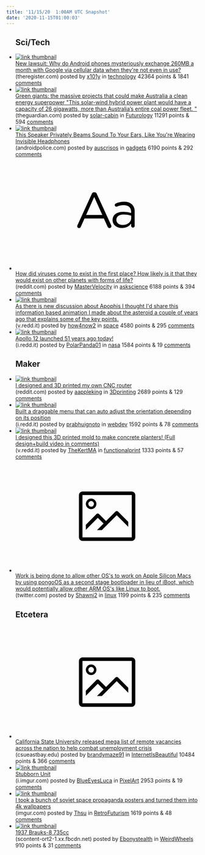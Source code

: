 ```yaml
---
title: '11/15/20  1:00AM UTC Snapshot'
date: '2020-11-15T01:00:03'
---
```

<ul>
<h2>Sci/Tech</h2>

<li><a href='https://www.theregister.com/2020/11/14/google_android_data_allowance/'><img src='https://b.thumbs.redditmedia.com/-8A4b7znqPiWA22sGBETWl_XlJlurFlTgyokS9dyLpk.jpg' alt='link thumbnail'></a><div><div class='linkTitle'><a href='https://www.theregister.com/2020/11/14/google_android_data_allowance/'>New lawsuit: Why do Android phones mysteriously exchange 260MB a month with Google via cellular data when they're not even in use?</a></div>(theregister.com) posted by <a href='https://www.reddit.com/user/x101y'>x101y</a> in <a href='https://www.reddit.com/r/technology'>technology</a> 42364 points & 1841 <a href='https://www.reddit.com/r/technology/comments/ju4noe/new_lawsuit_why_do_android_phones_mysteriously/'>comments</a></div></li>

<li><a href='https://www.theguardian.com/environment/2020/nov/14/green-giants-the-massive-projects-that-could-make-australia-a-clean-energy-superpower'><img src='https://b.thumbs.redditmedia.com/ZfzdDQsU8uEmjYx0f3HmOyfuFXdJSGyU8EtbXSY1Y3c.jpg' alt='link thumbnail'></a><div><div class='linkTitle'><a href='https://www.theguardian.com/environment/2020/nov/14/green-giants-the-massive-projects-that-could-make-australia-a-clean-energy-superpower'>Green giants: the massive projects that could make Australia a clean energy superpower "This solar-wind hybrid power plant would have a capacity of 26 gigawatts, more than Australia’s entire coal power fleet. "</a></div>(theguardian.com) posted by <a href='https://www.reddit.com/user/solar-cabin'>solar-cabin</a> in <a href='https://www.reddit.com/r/Futurology'>Futurology</a> 11291 points & 594 <a href='https://www.reddit.com/r/Futurology/comments/jtztnn/green_giants_the_massive_projects_that_could_make/'>comments</a></div></li>

<li><a href='https://www.androidpolice.com/2020/11/13/this-speaker-privately-beams-sound-to-your-ears-like-youre-wearing-invisible-headphones/'><img src='https://b.thumbs.redditmedia.com/EZzWVYXSSBOgn27RXRLct0qGlQLcOcR2ZG90p9DaXPY.jpg' alt='link thumbnail'></a><div><div class='linkTitle'><a href='https://www.androidpolice.com/2020/11/13/this-speaker-privately-beams-sound-to-your-ears-like-youre-wearing-invisible-headphones/'>This Speaker Privately Beams Sound To Your Ears, Like You're Wearing Invisible Headphones</a></div>(androidpolice.com) posted by <a href='https://www.reddit.com/user/auscrisos'>auscrisos</a> in <a href='https://www.reddit.com/r/gadgets'>gadgets</a> 6190 points & 292 <a href='https://www.reddit.com/r/gadgets/comments/jttkc4/this_speaker_privately_beams_sound_to_your_ears/'>comments</a></div></li>

<li><a href='https://www.reddit.com/r/askscience/comments/ju1erf/how_did_viruses_come_to_exist_in_the_first_place/'><svg version='1.1' viewBox='-34 -12 104 64' preserveAspectRatio='xMidYMid slice' xmlns='http://www.w3.org/2000/svg' xmlns:xlink='http://www.w3.org/1999/xlink'>
    <title>text link thumbnail</title>
    <path d='M12.19,8.84a1.45,1.45,0,0,0-1.4-1h-.12a1.46,1.46,0,0,0-1.42,1L1.14,26.56a1.29,1.29,0,0,0-.14.59,1,1,0,0,0,1,1,1.12,1.12,0,0,0,1.08-.77l2.08-4.65h11l2.08,4.59a1.24,1.24,0,0,0,1.12.83,1.08,1.08,0,0,0,1.08-1.08,1.64,1.64,0,0,0-.14-.57ZM6.08,20.71l4.59-10.22,4.6,10.22Z'>
    </path>
    <path d='M32.24,14.78A6.35,6.35,0,0,0,27.6,13.2a11.36,11.36,0,0,0-4.7,1,1,1,0,0,0-.58.89,1,1,0,0,0,.94.92,1.23,1.23,0,0,0,.39-.08,8.87,8.87,0,0,1,3.72-.81c2.7,0,4.28,1.33,4.28,3.92v.5a15.29,15.29,0,0,0-4.42-.61c-3.64,0-6.14,1.61-6.14,4.64v.05c0,2.95,2.7,4.48,5.37,4.48a6.29,6.29,0,0,0,5.19-2.48V26.9a1,1,0,0,0,1,1,1,1,0,0,0,1-1.06V19A5.71,5.71,0,0,0,32.24,14.78Zm-.56,7.7c0,2.28-2.17,3.89-4.81,3.89-1.94,0-3.61-1.06-3.61-2.86v-.06c0-1.8,1.5-3,4.2-3a15.2,15.2,0,0,1,4.22.61Z'>
    </path>
    </svg></a><div><div class='linkTitle'><a href='https://www.reddit.com/r/askscience/comments/ju1erf/how_did_viruses_come_to_exist_in_the_first_place/'>How did viruses come to exist in the first place? How likely is it that they would exist on other planets with forms of life?</a></div>(reddit.com) posted by <a href='https://www.reddit.com/user/MasterVelocity'>MasterVelocity</a> in <a href='https://www.reddit.com/r/askscience'>askscience</a> 6188 points & 394 <a href='https://www.reddit.com/r/askscience/comments/ju1erf/how_did_viruses_come_to_exist_in_the_first_place/'>comments</a></div></li>

<li><a href='https://v.redd.it/4ax4rs66u6z51'><img src='https://b.thumbs.redditmedia.com/ZnqS_MpFJKaiJmIJZMDBrYZ3LMRkk4CgO9dxN_L8V_Y.jpg' alt='link thumbnail'></a><div><div class='linkTitle'><a href='https://v.redd.it/4ax4rs66u6z51'>As there is new discussion about Apophis I thought I'd share this information based animation I made about the asteroid a couple of years ago that explains some of the key points.</a></div>(v.redd.it) posted by <a href='https://www.reddit.com/user/how4now2'>how4now2</a> in <a href='https://www.reddit.com/r/space'>space</a> 4580 points & 295 <a href='https://www.reddit.com/r/space/comments/ju0dtl/as_there_is_new_discussion_about_apophis_i/'>comments</a></div></li>

<li><a href='https://i.redd.it/3r5wuc57w6z51.jpg'><img src='https://b.thumbs.redditmedia.com/SKPSWNC1SCAWF4kfQAGQ2t0jI13vlEHfl37D-m8jd8k.jpg' alt='link thumbnail'></a><div><div class='linkTitle'><a href='https://i.redd.it/3r5wuc57w6z51.jpg'>Apollo 12 launched 51 years ago today!</a></div>(i.redd.it) posted by <a href='https://www.reddit.com/user/PolarPanda01'>PolarPanda01</a> in <a href='https://www.reddit.com/r/nasa'>nasa</a> 1584 points & 19 <a href='https://www.reddit.com/r/nasa/comments/ju0h8l/apollo_12_launched_51_years_ago_today/'>comments</a></div></li>

<h2>Maker</h2>

<li><a href='https://www.reddit.com/gallery/ju3tq4'><img src='https://a.thumbs.redditmedia.com/wlTimobQzzpj0I8yyktGcbvrSwYvcZM6kYj31iMNYV4.jpg' alt='link thumbnail'></a><div><div class='linkTitle'><a href='https://www.reddit.com/gallery/ju3tq4'>I designed and 3D printed my own CNC router</a></div>(reddit.com) posted by <a href='https://www.reddit.com/user/aappleking'>aappleking</a> in <a href='https://www.reddit.com/r/3Dprinting'>3Dprinting</a> 2689 points & 129 <a href='https://www.reddit.com/r/3Dprinting/comments/ju3tq4/i_designed_and_3d_printed_my_own_cnc_router/'>comments</a></div></li>

<li><a href='https://i.redd.it/w9erm754q7z51.gif'><img src='https://b.thumbs.redditmedia.com/03ij1BJxYhNrt0ETmRWQ2uJ9tV-VcgSiXAcE22oYmyE.jpg' alt='link thumbnail'></a><div><div class='linkTitle'><a href='https://i.redd.it/w9erm754q7z51.gif'>Built a draggable menu that can auto adjust the orientation depending on its position</a></div>(i.redd.it) posted by <a href='https://www.reddit.com/user/prabhuignoto'>prabhuignoto</a> in <a href='https://www.reddit.com/r/webdev'>webdev</a> 1592 points & 78 <a href='https://www.reddit.com/r/webdev/comments/ju2g7o/built_a_draggable_menu_that_can_auto_adjust_the/'>comments</a></div></li>

<li><a href='https://v.redd.it/ho5aatd6f7z51'><img src='https://a.thumbs.redditmedia.com/2YBf2-dBmQnGvm8CV2wkidl-4PYJj6-pweWyjRGyBi0.jpg' alt='link thumbnail'></a><div><div class='linkTitle'><a href='https://v.redd.it/ho5aatd6f7z51'>I designed this 3D printed mold to make concrete planters! (Full design+build video in comments)</a></div>(v.redd.it) posted by <a href='https://www.reddit.com/user/TheKertMA'>TheKertMA</a> in <a href='https://www.reddit.com/r/functionalprint'>functionalprint</a> 1333 points & 57 <a href='https://www.reddit.com/r/functionalprint/comments/ju1o8k/i_designed_this_3d_printed_mold_to_make_concrete/'>comments</a></div></li>

<li><a href='https://twitter.com/never_released/status/1327398102983176192'><svg version='1.1' viewBox='-34 -14 104 64' preserveAspectRatio='xMidYMid meet' xmlns='http://www.w3.org/2000/svg' xmlns:xlink='http://www.w3.org/1999/xlink'>
    <title>link thumbnail</title>
    <path d='M32,4H4A2,2,0,0,0,2,6V30a2,2,0,0,0,2,2H32a2,2,0,0,0,2-2V6A2,2,0,0,0,32,4ZM4,30V6H32V30Z'></path>
    <path d='M8.92,14a3,3,0,1,0-3-3A3,3,0,0,0,8.92,14Zm0-4.6A1.6,1.6,0,1,1,7.33,11,1.6,1.6,0,0,1,8.92,9.41Z'></path>
    <path d='M22.78,15.37l-5.4,5.4-4-4a1,1,0,0,0-1.41,0L5.92,22.9v2.83l6.79-6.79L16,22.18l-3.75,3.75H15l8.45-8.45L30,24V21.18l-5.81-5.81A1,1,0,0,0,22.78,15.37Z'></path>
    </svg></a><div><div class='linkTitle'><a href='https://twitter.com/never_released/status/1327398102983176192'>Work is being done to allow other OS's to work on Apple Silicon Macs by using pongoOS as a second stage bootloader in lieu of iBoot, which would potentially allow other ARM OS's like Linux to boot.</a></div>(twitter.com) posted by <a href='https://www.reddit.com/user/Shawnj2'>Shawnj2</a> in <a href='https://www.reddit.com/r/linux'>linux</a> 1199 points & 235 <a href='https://www.reddit.com/r/linux/comments/jtwgkp/work_is_being_done_to_allow_other_oss_to_work_on/'>comments</a></div></li>

<h2>Etcetera</h2>

<li><a href='https://www.csueastbay.edu/ocpd/'><svg version='1.1' viewBox='-34 -14 104 64' preserveAspectRatio='xMidYMid meet' xmlns='http://www.w3.org/2000/svg' xmlns:xlink='http://www.w3.org/1999/xlink'>
    <title>link thumbnail</title>
    <path d='M32,4H4A2,2,0,0,0,2,6V30a2,2,0,0,0,2,2H32a2,2,0,0,0,2-2V6A2,2,0,0,0,32,4ZM4,30V6H32V30Z'></path>
    <path d='M8.92,14a3,3,0,1,0-3-3A3,3,0,0,0,8.92,14Zm0-4.6A1.6,1.6,0,1,1,7.33,11,1.6,1.6,0,0,1,8.92,9.41Z'></path>
    <path d='M22.78,15.37l-5.4,5.4-4-4a1,1,0,0,0-1.41,0L5.92,22.9v2.83l6.79-6.79L16,22.18l-3.75,3.75H15l8.45-8.45L30,24V21.18l-5.81-5.81A1,1,0,0,0,22.78,15.37Z'></path>
    </svg></a><div><div class='linkTitle'><a href='https://www.csueastbay.edu/ocpd/'>California State University released mega list of remote vacancies across the nation to help combat unemployment crisis</a></div>(csueastbay.edu) posted by <a href='https://www.reddit.com/user/brandymaze91'>brandymaze91</a> in <a href='https://www.reddit.com/r/InternetIsBeautiful'>InternetIsBeautiful</a> 10484 points & 366 <a href='https://www.reddit.com/r/InternetIsBeautiful/comments/ju596b/california_state_university_released_mega_list_of/'>comments</a></div></li>

<li><a href='https://i.imgur.com/lOiD0RU.png'><img src='https://b.thumbs.redditmedia.com/BjR1nXQ3UtoDkPXETgTja7f-zhFDvf4_IhRYgTmJjgg.jpg' alt='link thumbnail'></a><div><div class='linkTitle'><a href='https://i.imgur.com/lOiD0RU.png'>Stubborn Unit</a></div>(i.imgur.com) posted by <a href='https://www.reddit.com/user/BlueEyesLuca'>BlueEyesLuca</a> in <a href='https://www.reddit.com/r/PixelArt'>PixelArt</a> 2953 points & 19 <a href='https://www.reddit.com/r/PixelArt/comments/ju15bd/stubborn_unit/'>comments</a></div></li>

<li><a href='https://imgur.com/a/lhwZbMB'><img src='https://b.thumbs.redditmedia.com/jriGaL1u4a13KsQqYCXKHOzgAE32pYDnovxKt8OpGsQ.jpg' alt='link thumbnail'></a><div><div class='linkTitle'><a href='https://imgur.com/a/lhwZbMB'>I took a bunch of soviet space propaganda posters and turned them into 4k wallpapers</a></div>(imgur.com) posted by <a href='https://www.reddit.com/user/Thsu'>Thsu</a> in <a href='https://www.reddit.com/r/RetroFuturism'>RetroFuturism</a> 1619 points & 48 <a href='https://www.reddit.com/r/RetroFuturism/comments/ju2xf5/i_took_a_bunch_of_soviet_space_propaganda_posters/'>comments</a></div></li>

<li><a href='https://scontent-ort2-1.xx.fbcdn.net/v/t1.0-9/122000672_3387226171352904_9081501326698760679_n.png?_nc_cat=108&amp;ccb=2&amp;_nc_sid=8024bb&amp;efg=eyJpIjoidCJ9&amp;_nc_ohc=_iGUz8gqNjIAX9vuBxg&amp;_nc_ht=scontent-ort2-1.xx&amp;oh=5be04ff8a88a157b104cfb935e38bf1b&amp;oe=5FD449F1'><img src='https://b.thumbs.redditmedia.com/zONxpdo6_qXgAJbEqSdIz8iqqW6Adbr1WLhIgNIbH2k.jpg' alt='link thumbnail'></a><div><div class='linkTitle'><a href='https://scontent-ort2-1.xx.fbcdn.net/v/t1.0-9/122000672_3387226171352904_9081501326698760679_n.png?_nc_cat=108&amp;ccb=2&amp;_nc_sid=8024bb&amp;efg=eyJpIjoidCJ9&amp;_nc_ohc=_iGUz8gqNjIAX9vuBxg&amp;_nc_ht=scontent-ort2-1.xx&amp;oh=5be04ff8a88a157b104cfb935e38bf1b&amp;oe=5FD449F1'>1937 Brauks-8 735cc</a></div>(scontent-ort2-1.xx.fbcdn.net) posted by <a href='https://www.reddit.com/user/Ebonystealth'>Ebonystealth</a> in <a href='https://www.reddit.com/r/WeirdWheels'>WeirdWheels</a> 910 points & 31 <a href='https://www.reddit.com/r/WeirdWheels/comments/ju139r/1937_brauks8_735cc/'>comments</a></div></li>

</ul>
